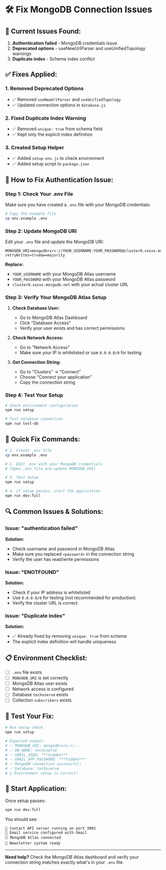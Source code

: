 # 🛠️ Fix MongoDB Connection Issues

## 🚨 Current Issues Found:
1. **Authentication failed** - MongoDB credentials issue
2. **Deprecated options** - useNewUrlParser and useUnifiedTopology warnings
3. **Duplicate index** - Schema index conflict

## ✅ Fixes Applied:

### 1. **Removed Deprecated Options**
- ✅ Removed `useNewUrlParser` and `useUnifiedTopology`
- ✅ Updated connection options in `database.js`

### 2. **Fixed Duplicate Index Warning**
- ✅ Removed `unique: true` from schema field
- ✅ Kept only the explicit index definition

### 3. **Created Setup Helper**
- ✅ Added `setup-env.js` to check environment
- ✅ Added setup script to `package.json`

## 🔧 **How to Fix Authentication Issue:**

### Step 1: Check Your .env File
Make sure you have created a `.env` file with your MongoDB credentials:

```bash
# Copy the example file
cp env.example .env
```

### Step 2: Update MongoDB URI
Edit your `.env` file and update the MongoDB URI:

```env
MONGODB_URI=mongodb+srv://YOUR_USERNAME:YOUR_PASSWORD@cluster0.xxxxx.mongodb.net/techxserve?retryWrites=true&w=majority
```

**Replace:**
- `YOUR_USERNAME` with your MongoDB Atlas username
- `YOUR_PASSWORD` with your MongoDB Atlas password
- `cluster0.xxxxx.mongodb.net` with your actual cluster URL

### Step 3: Verify Your MongoDB Atlas Setup

1. **Check Database User:**
   - Go to MongoDB Atlas Dashboard
   - Click "Database Access"
   - Verify your user exists and has correct permissions

2. **Check Network Access:**
   - Go to "Network Access"
   - Make sure your IP is whitelisted or use `0.0.0.0/0` for testing

3. **Get Connection String:**
   - Go to "Clusters" → "Connect"
   - Choose "Connect your application"
   - Copy the connection string

### Step 4: Test Your Setup

```bash
# Check environment configuration
npm run setup

# Test database connection
npm run test-db
```

## 🚀 **Quick Fix Commands:**

```bash
# 1. Create .env file
cp env.example .env

# 2. Edit .env with your MongoDB credentials
# (Open .env file and update MONGODB_URI)

# 3. Test setup
npm run setup

# 4. If setup passes, start the application
npm run dev:full
```

## 🔍 **Common Issues & Solutions:**

### **Issue: "authentication failed"**
**Solution:**
- Check username and password in MongoDB Atlas
- Make sure you replaced `<password>` in the connection string
- Verify the user has read/write permissions

### **Issue: "ENOTFOUND"**
**Solution:**
- Check if your IP address is whitelisted
- Use `0.0.0.0/0` for testing (not recommended for production)
- Verify the cluster URL is correct

### **Issue: "Duplicate index"**
**Solution:**
- ✅ Already fixed by removing `unique: true` from schema
- The explicit index definition will handle uniqueness

## 📋 **Environment Checklist:**

- [ ] `.env` file exists
- [ ] `MONGODB_URI` is set correctly
- [ ] MongoDB Atlas user exists
- [ ] Network access is configured
- [ ] Database `techxserve` exists
- [ ] Collection `subscribers` exists

## 🧪 **Test Your Fix:**

```bash
# Run setup check
npm run setup

# Expected output:
# ✅ MONGODB_URI: mongodb+srv://...
# ✅ DB_NAME: techxserve
# ✅ GMAIL_USER: ***hidden***
# ✅ GMAIL_APP_PASSWORD: ***hidden***
# ✅ MongoDB connection successful!
# ✅ Database: techxserve
# 🎉 Environment setup is correct!
```

## 🚀 **Start Application:**

Once setup passes:
```bash
npm run dev:full
```

You should see:
```
🚀 Contact API server running on port 3001
📧 Email service configured with Gmail
🗄️ MongoDB Atlas connected
📰 Newsletter system ready
```

---

**Need help?** Check the MongoDB Atlas dashboard and verify your connection string matches exactly what's in your `.env` file.
